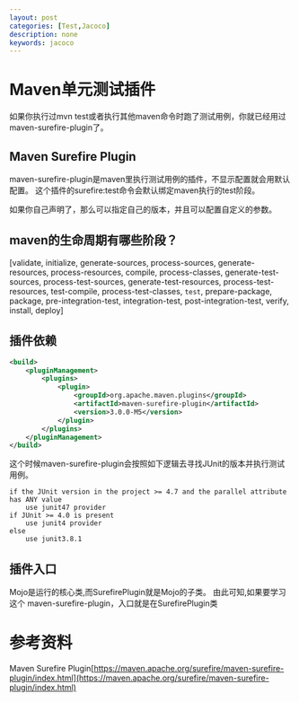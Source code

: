 ```yaml
---
layout: post
categories: [Test,Jacoco]
description: none
keywords: jacoco
---
```

# Maven单元测试插件
如果你执行过mvn test或者执行其他maven命令时跑了测试用例，你就已经用过maven-surefire-plugin了。

## Maven Surefire Plugin
maven-surefire-plugin是maven里执行测试用例的插件，不显示配置就会用默认配置。 这个插件的surefire:test命令会默认绑定maven执行的test阶段。

如果你自己声明了，那么可以指定自己的版本，并且可以配置自定义的参数。

## maven的生命周期有哪些阶段？

[validate, initialize, generate-sources, process-sources, generate-resources, process-resources, compile, process-classes, generate-test-sources, process-test-sources, generate-test-resources, process-test-resources, test-compile, process-test-classes, `test`, prepare-package, package, pre-integration-test, integration-test, post-integration-test, verify, install, deploy]




## 插件依赖
```xml
<build>
    <pluginManagement>
        <plugins>
            <plugin>
                <groupId>org.apache.maven.plugins</groupId>
                <artifactId>maven-surefire-plugin</artifactId>
                <version>3.0.0-M5</version>
            </plugin>
        </plugins>
    </pluginManagement>
</build>

```
这个时候maven-surefire-plugin会按照如下逻辑去寻找JUnit的版本并执行测试用例。
```text
if the JUnit version in the project >= 4.7 and the parallel attribute has ANY value
	use junit47 provider
if JUnit >= 4.0 is present
	use junit4 provider
else
	use junit3.8.1
```



## 插件入口

Mojo是运行的核心类,而SurefirePlugin就是Mojo的子类。 由此可知,如果要学习这个 maven-surefire-plugin，入口就是在SurefirePlugin类


# 参考资料

Maven Surefire Plugin[https://maven.apache.org/surefire/maven-surefire-plugin/index.html](https://maven.apache.org/surefire/maven-surefire-plugin/index.html)
